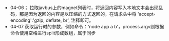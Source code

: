 ##

* 04-06； 拉取javbus上的magnet列表时，将返回内容写入本地文本会出现乱码，那是因为返回的内容是以压缩的方式返回的，在请求头中将			'accept-encoding':'gzip, deflate, br', 注释即可。
* 04-07 获取运行时的参数，例如命令：'node app a b'，process.argv则根据命令使用空格进行split形成数组，属于同步